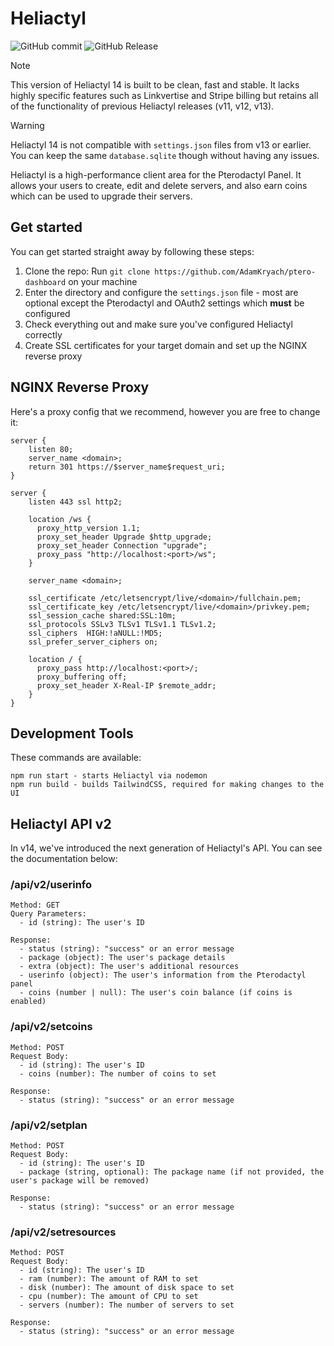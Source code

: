 # Heliactyl

![GitHub commit](https://img.shields.io/github/last-commit/heliactyloss/heliactyl) ![GitHub Release](https://img.shields.io/github/v/release/heliactyloss/heliactyl)

> [!NOTE]
> This version of Heliactyl 14 is built to be clean, fast and stable. It lacks highly specific features such as Linkvertise and Stripe billing but retains all of the functionality of previous Heliactyl releases (v11, v12, v13).

> [!WARNING]  
> Heliactyl 14 is not compatible with `settings.json` files from v13 or earlier. You can keep the same `database.sqlite` though without having any issues.

Heliactyl is a high-performance client area for the Pterodactyl Panel. It allows your users to create, edit and delete servers, and also earn coins which can be used to upgrade their servers.

## Get started

You can get started straight away by following these steps:

1. Clone the repo: Run `git clone https://github.com/AdamKryach/ptero-dashboard` on your machine
2. Enter the directory and configure the `settings.json` file - most are optional except the Pterodactyl and OAuth2 settings which **must** be configured
3. Check everything out and make sure you've configured Heliactyl correctly
4. Create SSL certificates for your target domain and set up the NGINX reverse proxy

## NGINX Reverse Proxy

Here's a proxy config that we recommend, however you are free to change it:

```nginx
server {
    listen 80;
    server_name <domain>;
    return 301 https://$server_name$request_uri;
}

server {
    listen 443 ssl http2;

    location /ws {
      proxy_http_version 1.1;
      proxy_set_header Upgrade $http_upgrade;
      proxy_set_header Connection "upgrade";
      proxy_pass "http://localhost:<port>/ws";
    }

    server_name <domain>;

    ssl_certificate /etc/letsencrypt/live/<domain>/fullchain.pem;
    ssl_certificate_key /etc/letsencrypt/live/<domain>/privkey.pem;
    ssl_session_cache shared:SSL:10m;
    ssl_protocols SSLv3 TLSv1 TLSv1.1 TLSv1.2;
    ssl_ciphers  HIGH:!aNULL:!MD5;
    ssl_prefer_server_ciphers on;

    location / {
      proxy_pass http://localhost:<port>/;
      proxy_buffering off;
      proxy_set_header X-Real-IP $remote_addr;
    }
}
```

## Development Tools

These commands are available:
```
npm run start - starts Heliactyl via nodemon
npm run build - builds TailwindCSS, required for making changes to the UI
```

## Heliactyl API v2

In v14, we've introduced the next generation of Heliactyl's API. You can see the documentation below:

### /api/v2/userinfo

```
Method: GET
Query Parameters:
  - id (string): The user's ID

Response:
  - status (string): "success" or an error message
  - package (object): The user's package details
  - extra (object): The user's additional resources
  - userinfo (object): The user's information from the Pterodactyl panel
  - coins (number | null): The user's coin balance (if coins is enabled)
```

### /api/v2/setcoins

```
Method: POST
Request Body:
  - id (string): The user's ID
  - coins (number): The number of coins to set

Response:
  - status (string): "success" or an error message
```

### /api/v2/setplan

```
Method: POST
Request Body:
  - id (string): The user's ID
  - package (string, optional): The package name (if not provided, the user's package will be removed)

Response:
  - status (string): "success" or an error message
```

### /api/v2/setresources

```
Method: POST
Request Body:
  - id (string): The user's ID
  - ram (number): The amount of RAM to set
  - disk (number): The amount of disk space to set
  - cpu (number): The amount of CPU to set
  - servers (number): The number of servers to set

Response:
  - status (string): "success" or an error message
```
